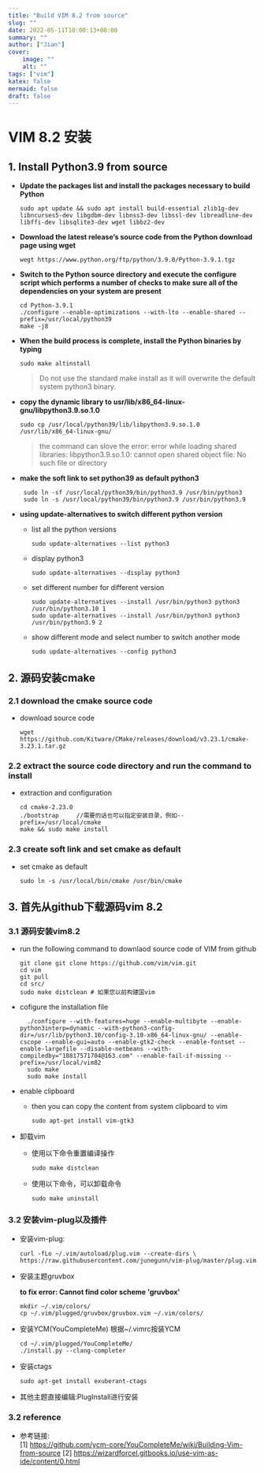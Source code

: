 ```yaml
---
title: "Build VIM 8.2 from source"
slug: ""
date: 2022-05-11T10:00:13+08:00
summary: ""
author: ["Jian"]
cover:
    image: ""
    alt: ""
tags: ["vim"]
katex: false
mermaid: false
draft: false
---
```


# VIM 8.2 安装
## 1. Install Python3.9 from source

- **Update the packages list and install the packages necessary to build Python**  

    ```shell
    sudo apt update && sudo apt install build-essential zlib1g-dev libncurses5-dev libgdbm-dev libnss3-dev libssl-dev libreadline-dev libffi-dev libsqlite3-dev wget libbz2-dev
    ```
- **Download the latest release’s source code from the Python download page using wget**  

    ```shell
    wegt https://www.python.org/ftp/python/3.9.0/Python-3.9.1.tgz
    ```
- **Switch to the Python source directory and execute the configure script which performs a number of checks to make sure all of the dependencies on your system are present**  

    ```shell
    cd Python-3.9.1
    ./configure --enable-optimizations --with-lto --enable-shared --prefix=/usr/local/python39 
    make -j8
    ```
- **When the build process is complete, install the Python binaries by typing**  

    ```shell
    sudo make altinstall
    ```  

    > Do not use the standard make install as it will overwrite the default system python3 binary.

- **copy the dynamic library to usr/lib/x86_64-linux-gnu/libpython3.9.so.1.0**
   ```shell
   sudo cp /usr/local/python39/lib/libpython3.9.so.1.0 /usr/lib/x86_64-linux-gnu/
   ```
   > the command can slove the error: error while loading shared libraries: libpython3.9.so.1.0: cannot open shared object file: No such file or directory

- **make the soft link to set python39 as default python3**
   ```shell
    sudo ln -sf /usr/local/python39/bin/python3.9 /usr/bin/python3
    sudo ln -s /usr/local/python39/bin/python3.9 /usr/bin/python3.9
   ```
- **using update-alternatives to switch different python version**

  - list all the python versions  
    ```shell
    sudo update-alternatives --list python3
    ```
  - display python3  

    ```shell
    sudo update-alternatives --display python3
    ```
  - set different number for different version  

    ```
    sudo update-alternatives --install /usr/bin/python3 python3 /usr/bin/python3.10 1
    sudo update-alternatives --install /usr/bin/python3 python3 /usr/bin/python3.9 2
    ```
  - show different mode and select number to switch another mode  

    ```shell
    sudo update-alternatives --config python3
    ```

## 2. 源码安装cmake
### 2.1 download the cmake source code
- download source code
    ```shell
    wget  https://github.com/Kitware/CMake/releases/download/v3.23.1/cmake-3.23.1.tar.gz
    ```

### 2.2 extract the source code directory and run the command to install
- extraction and configuration
    ```shell
    cd cmake-2.23.0
    ./bootstrap     //需要的话也可以指定安装目录，例如--prefix=/usr/local/cmake
    make && sudo make install
    ```

### 2.3 create soft link and set cmake as default
- set cmake as default
    ```shell
    sudo ln -s /usr/local/bin/cmake /usr/bin/cmake
    ```

## 3. 首先从github下载源码vim 8.2

### 3.1 源码安装vim8.2
- run the following command to downlaod source code of VIM from github

    ```shell
    git clone git clone https://github.com/vim/vim.git
    cd vim
    git pull
    cd src/
    sudo make distclean # 如果您以前构建国vim

    ```

- cofigure the installation file
  ```shell
    ./configure --with-features=huge --enable-multibyte --enable-python3interp=dynamic --with-python3-config-dir=/usr/lib/python3.10/config-3.10-x86_64-linux-gnu/ --enable-cscope --enable-gui=auto --enable-gtk2-check --enable-fontset --enable-largefile --disable-netbeans --with-compiledby="18817571704@163.com" --enable-fail-if-missing --prefix=/usr/local/vim82
    sudo make
    sudo make install
    ```
- enable clipboard 
    - then you can copy the content from system clipboard to vim
        ```shell
        sudo apt-get install vim-gtk3
        ```
- 卸载vim
    - 使用以下命令重置编译操作
        ```shell
        sudo make distclean
        ```

    - 使用以下命令，可以卸载命令
        ```shell
        sudo make uninstall
        ```

### 3.2 安装vim-plug以及插件

- 安装vim-plug:

    ```shell
    curl -fLo ~/.vim/autoload/plug.vim --create-dirs \
    https://raw.githubusercontent.com/junegunn/vim-plug/master/plug.vim
    ```
- 安装主题gruvbox

   **to fix error: Cannot find color scheme 'gruvbox'**
    ```shell
    mkdir ~/.vim/colors/
    cp ~/.vim/plugged/gruvbox/gruvbox.vim ~/.vim/colors/
    ```
- 安装YCM(YouCompleteMe)
    根据~/.vimrc按装YCM

    ```shell
    cd ~/.vim/plugged/YouCompleteMe/
    ./install.py --clang-completer
    ```
- 安装ctags
    ```shell
    sudo apt-get install exuberant-ctags 
    ```
- 其他主题直接编辑:PlugInstall进行安装

### 3.2 reference
- 参考链接:  
    [1] https://github.com/ycm-core/YouCompleteMe/wiki/Building-Vim-from-source
    [2] https://wizardforcel.gitbooks.io/use-vim-as-ide/content/0.html


